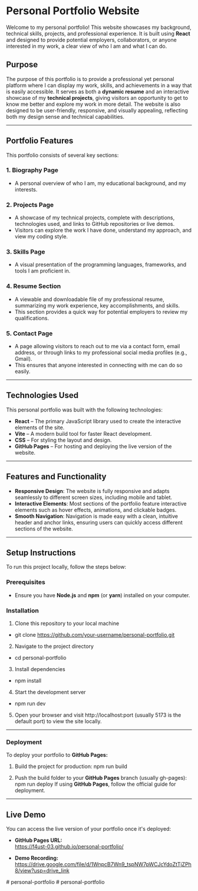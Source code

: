 # Personal Portfolio Website

Welcome to my personal portfolio! This website showcases my background, technical skills, projects, and professional experience. It is built using **React** and designed to provide potential employers, collaborators, or anyone interested in my work, a clear view of who I am and what I can do.

## Purpose

The purpose of this portfolio is to provide a professional yet personal platform where I can display my work, skills, and achievements in a way that is easily accessible. It serves as both a **dynamic resume** and an interactive showcase of my **technical projects**, giving visitors an opportunity to get to know me better and explore my work in more detail. The website is also designed to be user-friendly, responsive, and visually appealing, reflecting both my design sense and technical capabilities.

---

## Portfolio Features

This portfolio consists of several key sections:

### 1. Biography Page
- A personal overview of who I am, my educational background, and my interests.

### 2. Projects Page
- A showcase of my technical projects, complete with descriptions, technologies used, and links to GitHub repositories or live demos.
- Visitors can explore the work I have done, understand my approach, and view my coding style.

### 3. Skills Page
- A visual presentation of the programming languages, frameworks, and tools I am proficient in.

### 4. Resume Section
- A viewable and downloadable file of my professional resume, summarizing my work experience, key accomplishments, and skills.
- This section provides a quick way for potential employers to review my qualifications.

### 5. Contact Page
- A page allowing visitors to reach out to me via a contact form, email address, or through links to my professional social media profiles (e.g., Gmail).
- This ensures that anyone interested in connecting with me can do so easily.

---

## Technologies Used

This personal portfolio was built with the following technologies:

- **React** – The primary JavaScript library used to create the interactive elements of the site.
- **Vite** – A modern build tool for faster React development.
- **CSS** – For styling the layout and design.
- **GitHub Pages** – For hosting and deploying the live version of the website.

---

## Features and Functionality

- **Responsive Design**: The website is fully responsive and adapts seamlessly to different screen sizes, including mobile and tablet.
- **Interactive Elements**: Most sections of the portfolio feature interactive elements such as hover effects, animations, and clickable badges.
- **Smooth Navigation**: Navigation is made easy with a clean, intuitive header and anchor links, ensuring users can quickly access different sections of the website.

---

## Setup Instructions

To run this project locally, follow the steps below:

### Prerequisites
- Ensure you have **Node.js** and **npm** (or **yarn**) installed on your computer.

### Installation
1. Clone this repository to your local machine
- git clone https://github.com/your-username/personal-portfolio.git

2. Navigate to the project directory
- cd personal-portfolio

3. Install dependencies
- npm install

4. Start the development server
- npm run dev

5. Open your browser and visit http://localhost:port (usually 5173 is the default port) to view the site locally.

---

### Deployment
To deploy your portfolio to **GitHub Pages:**

1. Build the project for production:
npm run build

2. Push the build folder to your **GitHub Pages** branch (usually gh-pages):
npm run deploy
If using **GitHub Pages**, follow the official guide for deployment.

---

## Live Demo

You can access the live version of your portfolio once it's deployed:

- **GitHub Pages URL:** <br>
https://f4ust-03.github.io/personal-portfolio/

- **Demo Recording:** <br>
https://drive.google.com/file/d/1WnpcB7Wn9_tspNW7pWCJcYdoZtTjZPh8/view?usp=drive_link

#   p e r s o n a l - p o r t f o l i o  
 #   p e r s o n a l - p o r t f o l i o  
 